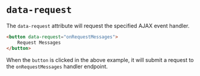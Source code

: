 # `data-request`

The `data-request` attribute will request the specified AJAX event handler.

```html
<button data-request="onRequestMessages">
    Request Messages
</button>
```

When the `button` is clicked in the above example, it will submit a request to the `onRequestMessages` handler endpoint.

